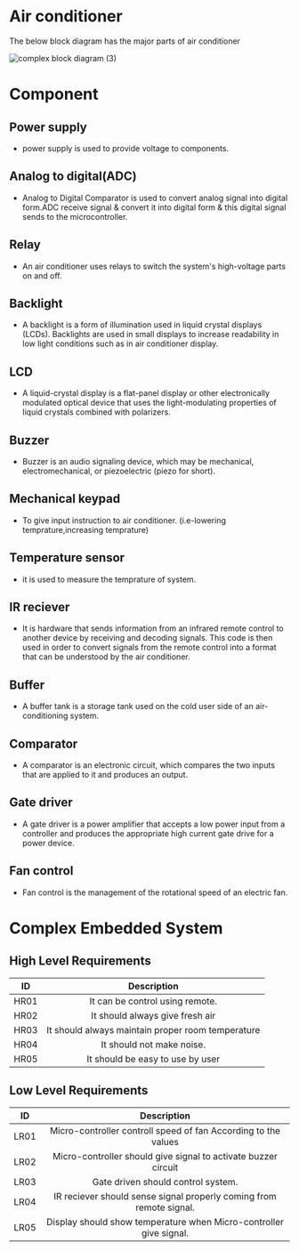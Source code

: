 # Air conditioner

   The below block diagram has the major parts of air conditioner
   
  ![complex block diagram (3)](https://user-images.githubusercontent.com/98872208/154829472-c216efa3-4761-418e-a658-96841b676607.png)

   
# Component

## Power supply
   * power supply is used to provide voltage to components.

## Analog to digital(ADC)
   * Analog to Digital Comparator is used to convert analog signal into digital form.ADC receive signal & convert it into digital form & this digital signal sends to the              microcontroller.
## Relay
   * An air conditioner uses relays to switch the system's high-voltage parts on and off.
   
## Backlight
   * A backlight is a form of illumination used in liquid crystal displays (LCDs). Backlights are used in small displays to increase readability in low light conditions such         as in air conditioner display.
## LCD
   * A liquid-crystal display is a flat-panel display or other electronically modulated optical device that uses the light-modulating properties of liquid crystals combined with      polarizers.
## Buzzer
   * Buzzer is an audio signaling device, which may be mechanical, electromechanical, or piezoelectric (piezo for short).
## Mechanical keypad   
   * To give input instruction to air conditioner.
     (i.e-lowering temprature,increasing temprature)  
## Temperature sensor
   * it is used to measure the temprature of system.
## IR reciever
   * It is hardware that sends information from an infrared remote control to another device by receiving and decoding signals. This code is then used in order to convert            signals from the remote control into a format that can be understood by the air conditioner.
## Buffer
   * A buffer tank is a storage tank used on the cold user side of an air-conditioning system.
## Comparator
   * A comparator is an electronic circuit, which compares the two inputs that are applied to it and produces an output.
## Gate driver
   * A gate driver is a power amplifier that accepts a low power input from a controller and produces the appropriate high current gate drive for a power device.
## Fan control
   * Fan control is the management of the rotational speed of an electric fan.


# Complex Embedded System

## High Level Requirements
|ID	 | Description                                            |
|:--:|:------------------------------------------------------:|
|HR01|It can be control using remote.                    | 
|HR02|It should always give fresh air                      | 
|HR03|It should always maintain proper room temperature      | 
|HR04|It should not make  noise.                              | 
|HR05|It should be easy to use by user            | 


## Low Level Requirements
|ID	 | Description                                            |	
|:--:|:------------------------------------------------------:|
|LR01|  Micro-controller controll speed of fan  According to the values
|LR02|	Micro-controller should give signal to  activate buzzer circuit            | 
|LR03|  Gate driven should control system.      
|LR04|  IR reciever should sense signal properly coming from remote signal.    
|LR05|	Display should show temperature when Micro-controller give signal.    

